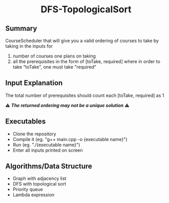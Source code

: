 <h1 align="center"> DFS-TopologicalSort </h1>

## Summary ##
CourseScheduler that will give you a valid ordering of courses to take by taking in the inputs for
  1. number of courses one plans on taking
  2. all the prerequisites in the form of [toTake, required] where in order to take "toTake", one must take "required"

## Input Explanation ##
The total number of prerequisites should count each [toTake, required] as 1

:warning: ***The returned ordering may not be a unique solution*** :warning:

## Executables ##
* Clone the repository
* Compile it (eg. "g++ main.cpp -o {executable name}")
* Run (eg. "./{executable name}")
* Enter all inputs printed on screen

## Algorithms/Data Structure ##
* Graph with adjacency list
* DFS with topological sort
* Priority queue
* Lambda expression
